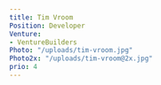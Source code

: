 ```yaml
---
title: Tim Vroom
Position: Developer
Venture:
- VentureBuilders
Photo: "/uploads/tim-vroom.jpg"
Photo2x: "/uploads/tim-vroom@2x.jpg"
prio: 4
---
```


